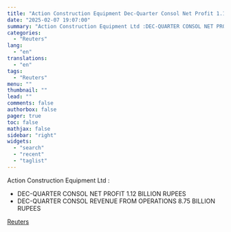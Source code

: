 ```yaml
---
title: "Action Construction Equipment Dec-Quarter Consol Net Profit 1.12 Bln Rupees"
date: "2025-02-07 19:07:00"
summary: "Action Construction Equipment Ltd :DEC-QUARTER CONSOL NET PROFIT 1.12 BILLION RUPEESDEC-QUARTER CONSOL REVENUE FROM OPERATIONS 8.75 BILLION RUPEES"
categories:
  - "Reuters"
lang:
  - "en"
translations:
  - "en"
tags:
  - "Reuters"
menu: ""
thumbnail: ""
lead: ""
comments: false
authorbox: false
pager: true
toc: false
mathjax: false
sidebar: "right"
widgets:
  - "search"
  - "recent"
  - "taglist"
---
```


Action Construction Equipment Ltd :

* DEC-QUARTER CONSOL NET PROFIT 1.12 BILLION RUPEES
* DEC-QUARTER CONSOL REVENUE FROM OPERATIONS 8.75 BILLION RUPEES

[Reuters](https://www.tradingview.com/news/reuters.com,2025:newsml_FWN3OY0LC:0-action-construction-equipment-dec-quarter-consol-net-profit-1-12-bln-rupees/)
